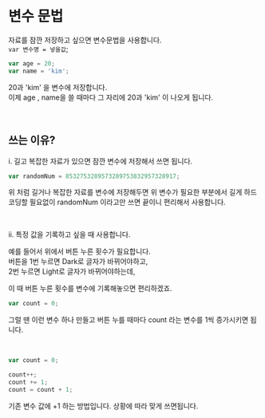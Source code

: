 # 변수 문법

자료를 잠깐 저장하고 싶으면 변수문법을 사용합니다. <br>
`var 변수명 = 넣을값`;

```js
var age = 20;
var name = 'kim';
```

20과 'kim' 을 변수에 저장합니다. <br>
이제 age , name을 쓸 때마다 그 자리에 20과 'kim' 이 나오게 됩니다.

<br>

## 쓰는 이유?

i. 길고 복잡한 자료가 있으면 잠깐 변수에 저장해서 쓰면 됩니다.

```js
var randomNum = 8532753289573289753832957328917;
```

위 처럼 길거나 복잡한 자료를 변수에 저장해두면 위 변수가 필요한 부분에서 길게 하드코딩할 필요없이 randomNum 이라고만 쓰면 끝이니 편리해서 사용합니다.

<br>

ii. 특정 값을 기록하고 싶을 때 사용합니다.

예를 들어서 위에서 버튼 누른 횟수가 필요합니다. <br>
버튼을 1번 누르면 Dark로 글자가 바뀌어야하고, <br>
2번 누르면 Light로 글자가 바뀌어야하는데, <br>

이 때 버튼 누른 횟수를 변수에 기록해놓으면 편리하겠죠.

```js
var count = 0;
```

그럴 땐 이런 변수 하나 만들고 버튼 누를 때마다 count 라는 변수를 1씩 증가시키면 됩니다.

<br>

```js
var count = 0;

count++;
count += 1;
count = count + 1;
```

기존 변수 값에 +1 하는 방법입니다. 상황에 따라 맞게 쓰면됩니다.
